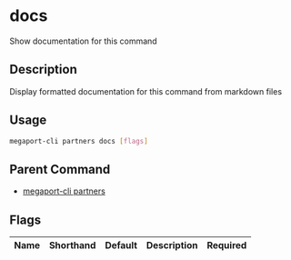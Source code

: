 # docs

Show documentation for this command

## Description

Display formatted documentation for this command from markdown files

## Usage

```sh
megaport-cli partners docs [flags]
```


## Parent Command

* [megaport-cli partners](megaport-cli_partners.md)
## Flags

| Name | Shorthand | Default | Description | Required |
|------|-----------|---------|-------------|----------|

